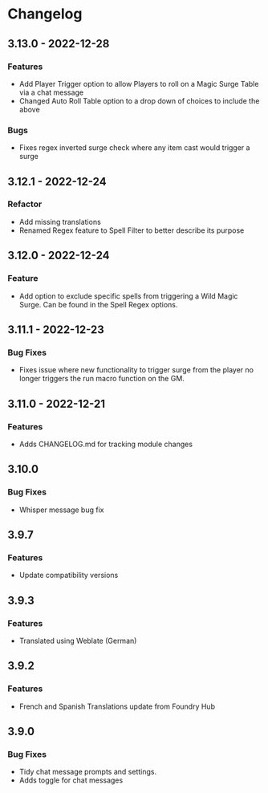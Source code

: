 # Changelog

## 3.13.0 - 2022-12-28

### Features

- Add Player Trigger option to allow Players to roll on a Magic Surge Table via a chat message
- Changed Auto Roll Table option to a drop down of choices to include the above

### Bugs

- Fixes regex inverted surge check where any item cast would trigger a surge

## 3.12.1 - 2022-12-24

### Refactor

- Add missing translations
- Renamed Regex feature to Spell Filter to better describe its purpose

## 3.12.0 - 2022-12-24

### Feature

- Add option to exclude specific spells from triggering a Wild Magic Surge. Can be found in the Spell Regex options.

## 3.11.1 - 2022-12-23

### Bug Fixes

- Fixes issue where new functionality to trigger surge from the player no longer triggers the run macro function on the GM.

## 3.11.0 - 2022-12-21

### Features

- Adds CHANGELOG.md for tracking module changes

## 3.10.0

### Bug Fixes

- Whisper message bug fix

## 3.9.7

### Features

- Update compatibility versions

## 3.9.3

### Features

- Translated using Weblate (German)

## 3.9.2

### Features

- French and Spanish Translations update from Foundry Hub

## 3.9.0

### Bug Fixes

- Tidy chat message prompts and settings.
- Adds toggle for chat messages
